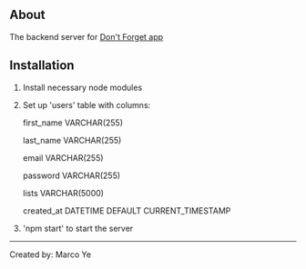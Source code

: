 ## About 
The backend server for [Don't Forget app](https://github.com/marcopoloye/dont-forget)

## Installation
1. Install necessary node modules
2. Set up 'users' table with columns: 
    
    first_name VARCHAR(255)
    
    last_name VARCHAR(255)
    
    email VARCHAR(255)
    
    password VARCHAR(255)
    
    lists VARCHAR(5000)
    
    created_at DATETIME DEFAULT CURRENT_TIMESTAMP
3. 'npm start' to start the server
    
--------------------------
Created by: Marco Ye
